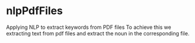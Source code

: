 # nlpPdfFiles
Applying NLP to extract keywords from PDF files
To achieve this we extracting text from pdf files and extract the noun in the corresponding file.
